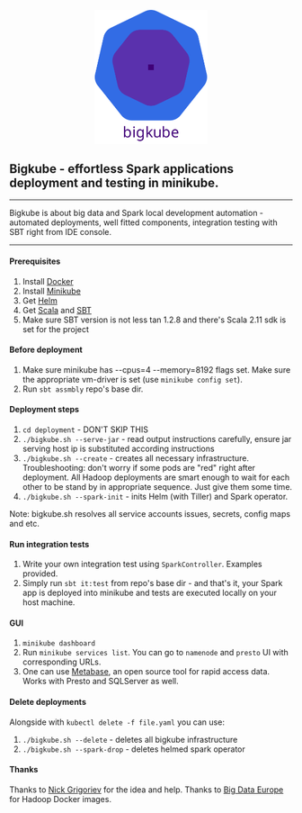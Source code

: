 <p align="center">
    <img src="assets/bigkube.svg" width="200">
</p>

## Bigkube - effortless Spark applications deployment and testing in minikube.

----

Bigkube is about big data and Spark local development automation - automated deployments, well fitted components, integration testing with SBT right from IDE console.

----

####  Prerequisites

1. Install [Docker](https://docs.docker.com/install/)
2. Install [Minikube](https://kubernetes.io/docs/tasks/tools/install-minikube/)
3. Get [Helm](https://github.com/helm/helm#install)
4. Get [Scala](https://www.scala-lang.org/download/) and [SBT](https://www.scala-sbt.org/1.0/docs/Setup.html)
5. Make sure SBT version is not less tan 1.2.8 and there's Scala 2.11 sdk is set for the project

#### Before deployment 

1. Make sure minikube has --cpus=4 --memory=8192 flags set. Make sure the appropriate vm-driver is set (use ```minikube config set```).
2. Run ```sbt assmbly``` repo's base dir. 

#### Deployment steps

1. ```cd deployment``` - DON'T SKIP THIS
2. ```./bigkube.sh --serve-jar``` - read output instructions carefully, ensure jar serving host ip
is substituted according instructions
3. ```./bigkube.sh --create``` - creates all necessary infrastructure. Troubleshooting: don't worry if some pods are "red" right after deployment. All Hadoop deployments are smart enough to wait for each other to be stand by in appropriate sequence. Just give them some time.  
4. ```./bigkube.sh --spark-init``` - inits Helm (with Tiller) and Spark operator.

Note: bigkube.sh resolves all service accounts issues, secrets, config maps and etc.

#### Run integration tests

1. Write your own integration test using ```SparkController```. Examples provided.
2. Simply run ```sbt it:test``` from repo's base dir - and that's it, your Spark app is deployed into minikube and tests are executed locally on your host machine.

#### GUI
1. ```minikube dashboard```
2. Run ```minikube services list```. You can go to ```namenode``` and ```presto``` UI with corresponding URLs.
3. One can use [Metabase](https://www.metabase.com/start/), an open source tool for rapid access data. Works with Presto and SQLServer as well. 

#### Delete deployments

Alongside with ```kubectl delete -f file.yaml``` you can use:
1. ```./bigkube.sh --delete``` - deletes all bigkube infrastructure
2. ```./bigkube.sh --spark-drop``` - deletes helmed spark operator 


#### Thanks

Thanks to [Nick Grigoriev](https://github.com/GrigorievNick) for the idea and help.
Thanks to [Big Data Europe](https://github.com/big-data-europe) for Hadoop Docker images.